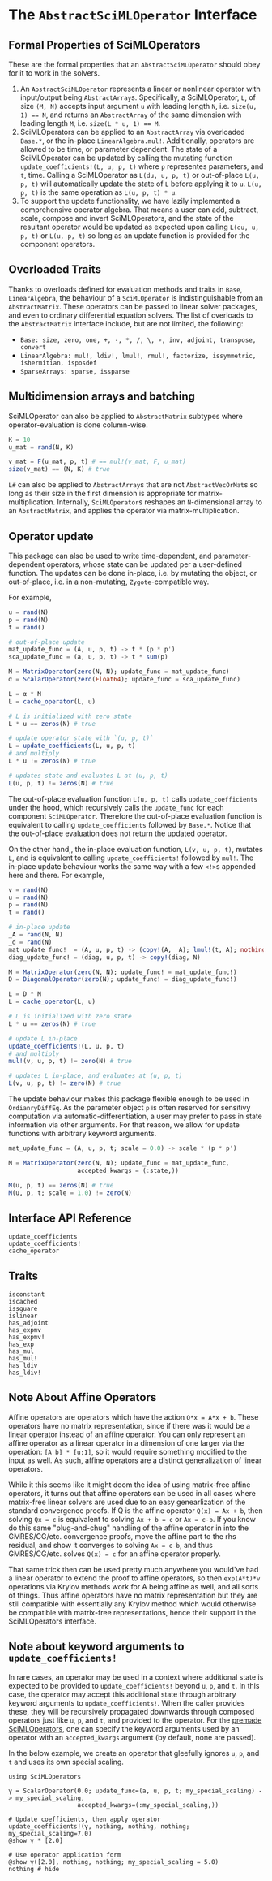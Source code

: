 # The `AbstractSciMLOperator` Interface

## Formal Properties of SciMLOperators

These are the formal properties that an `AbstractSciMLOperator` should obey
for it to work in the solvers.

1. An `AbstractSciMLOperator` represents a linear or nonlinear operator with input/output
   being `AbstractArray`s. Specifically, a SciMLOperator, `L`, of size `(M, N)` accepts
   input argument `u` with leading length `N`, i.e. `size(u, 1) == N`, and returns an
   `AbstractArray` of the same dimension with leading length `M`, i.e. `size(L * u, 1) == M`.
2. SciMLOperators can be applied to an `AbstractArray` via overloaded `Base.*`, or
   the in-place `LinearAlgebra.mul!`. Additionally, operators are allowed to be time,
   or parameter dependent. The state of a SciMLOperator can be updated by calling
   the mutating function `update_coefficients!(L, u, p, t)` where `p` representes
   parameters, and `t`, time.  Calling a SciMLOperator as `L(du, u, p, t)` or out-of-place
   `L(u, p, t)` will automatically update the state of `L` before applying it to `u`.
   `L(u, p, t)` is the same operation as `L(u, p, t) * u`.
3. To support the update functionality, we have lazily implemented a comprehensive operator
   algebra. That means a user can add, subtract, scale, compose and invert SciMLOperators,
   and the state of the resultant operator would be updated as expected upon calling
   `L(du, u, p, t)` or `L(u, p, t)` so long as an update function is provided for the
   component operators.

## Overloaded Traits

Thanks to overloads defined for evaluation methods and traits in
`Base`, `LinearAlgebra`, the behaviour of a `SciMLOperator` is
indistinguishable from an `AbstractMatrix`. These operators can be
passed to linear solver packages, and even to ordinary differential
equation solvers. The list of overloads to the `AbstractMatrix`
interface include, but are not limited, the following:

- `Base: size, zero, one, +, -, *, /, \, ∘, inv, adjoint, transpose, convert`
- `LinearAlgebra: mul!, ldiv!, lmul!, rmul!, factorize, issymmetric, ishermitian, isposdef`
- `SparseArrays: sparse, issparse`

## Multidimension arrays and batching

SciMLOperator can also be applied to `AbstractMatrix` subtypes where
operator-evaluation is done column-wise.

```julia
K = 10
u_mat = rand(N, K)

v_mat = F(u_mat, p, t) # == mul!(v_mat, F, u_mat)
size(v_mat) == (N, K) # true
```

`L#` can also be applied to `AbstractArray`s that are not
`AbstractVecOrMat`s so long as their size in the first dimension is appropriate
for matrix-multiplication. Internally, `SciMLOperator`s reshapes an
`N`-dimensional array to an `AbstractMatrix`, and applies the operator via
matrix-multiplication.

## Operator update

This package can also be used to write time-dependent, and
parameter-dependent operators, whose state can be updated per
a user-defined function.
The updates can be done in-place, i.e. by mutating the object,
or out-of-place, i.e. in a non-mutating, `Zygote`-compatible way.

For example,

```julia
u = rand(N)
p = rand(N)
t = rand()

# out-of-place update
mat_update_func = (A, u, p, t) -> t * (p * p')
sca_update_func = (a, u, p, t) -> t * sum(p)

M = MatrixOperator(zero(N, N); update_func = mat_update_func)
α = ScalarOperator(zero(Float64); update_func = sca_update_func)

L = α * M
L = cache_operator(L, u)

# L is initialized with zero state
L * u == zeros(N) # true

# update operator state with `(u, p, t)`
L = update_coefficients(L, u, p, t)
# and multiply
L * u != zeros(N) # true

# updates state and evaluates L at (u, p, t)
L(u, p, t) != zeros(N) # true
```

The out-of-place evaluation function `L(u, p, t)` calls
`update_coefficients` under the hood, which recursively calls
the `update_func` for each component `SciMLOperator`.
Therefore the out-of-place evaluation function is equivalent to
calling `update_coefficients` followed by `Base.*`. Notice that
the out-of-place evaluation does not return the updated operator.

On the other hand,, the in-place evaluation function, `L(v, u, p, t)`,
mutates `L`, and is equivalent to calling `update_coefficients!`
followed by `mul!`. The in-place update behaviour works the same way
with a few `<!>`s appended here and there. For example,

```julia
v = rand(N)
u = rand(N)
p = rand(N)
t = rand()

# in-place update
_A = rand(N, N)
_d = rand(N)
mat_update_func!  = (A, u, p, t) -> (copy!(A, _A); lmul!(t, A); nothing)
diag_update_func! = (diag, u, p, t) -> copy!(diag, N)

M = MatrixOperator(zero(N, N); update_func! = mat_update_func!)
D = DiagonalOperator(zero(N); update_func! = diag_update_func!)

L = D * M
L = cache_operator(L, u)

# L is initialized with zero state
L * u == zeros(N) # true

# update L in-place
update_coefficients!(L, u, p, t)
# and multiply
mul!(v, u, p, t) != zero(N) # true

# updates L in-place, and evaluates at (u, p, t)
L(v, u, p, t) != zero(N) # true
```

The update behaviour makes this package flexible enough to be used
in `OrdianryDiffEq`. As the parameter object `p` is often reserved
for sensitivy computation via automatic-differentiation, a user may
prefer to pass in state information via other arguments. For that
reason, we allow for update functions with arbitrary keyword arguments.

```julia
mat_update_func = (A, u, p, t; scale = 0.0) -> scale * (p * p')

M = MatrixOperator(zero(N, N); update_func = mat_update_func,
                   accepted_kwargs = (:state,))

M(u, p, t) == zeros(N) # true
M(u, p, t; scale = 1.0) != zero(N)
```

## Interface API Reference

```@docs
update_coefficients
update_coefficients!
cache_operator
```

## Traits

```@docs
isconstant
iscached
issquare
islinear
has_adjoint
has_expmv
has_expmv!
has_exp
has_mul
has_mul!
has_ldiv
has_ldiv!
```

## Note About Affine Operators

Affine operators are operators which have the action `Q*x = A*x + b`. These operators have
no matrix representation, since if there was it would be a linear operator instead of an 
affine operator. You can only represent an affine operator as a linear operator in a 
dimension of one larger via the operation: `[A b] * [u;1]`, so it would require something modified 
to the input as well. As such, affine operators are a distinct generalization of linear operators.

While it this seems like it might doom the idea of using matrix-free affine operators, it turns out 
that affine operators can be used in all cases where matrix-free linear solvers are used due to
an easy genearlization of the standard convergence proofs. If Q is the affine operator 
``Q(x) = Ax + b``, then solving ``Qx = c`` is equivalent to solving ``Ax + b = c`` or ``Ax = c-b``. 
If you know do this same "plug-and-chug" handling of the affine operator in into the GMRES/CG/etc. 
convergence proofs, move the affine part to the rhs residual, and show it converges to solving 
``Ax = c-b``, and thus GMRES/CG/etc. solves ``Q(x) = c`` for an affine operator properly. 

That same trick then can be used pretty much anywhere you would've had a linear operator to extend 
the proof to affine operators, so then ``exp(A*t)*v`` operations via Krylov methods work for A being 
affine as well, and all sorts of things. Thus affine operators have no matrix representation but they 
are still compatible with essentially any Krylov method which would otherwise be compatible with
matrix-free representations, hence their support in the SciMLOperators interface.

## Note about keyword arguments to `update_coefficients!`

In rare cases, an operator may be used in a context where additional state is expected to be provided
to `update_coefficients!` beyond `u`, `p`, and `t`. In this case, the operator may accept this additional
state through arbitrary keyword arguments to `update_coefficients!`. When the caller provides these, they will be recursively propagated downwards through composed operators just like `u`, `p`, and `t`, and provided to the operator.
For the [premade SciMLOperators](premade_operators.md), one can specify the keyword arguments used by an operator with an `accepted_kwargs` argument (by default, none are passed).

In the below example, we create an operator that gleefully ignores `u`, `p`, and `t` and uses its own special scaling.
```@example
using SciMLOperators

γ = ScalarOperator(0.0; update_func=(a, u, p, t; my_special_scaling) -> my_special_scaling,
                   accepted_kwargs=(:my_special_scaling,))

# Update coefficients, then apply operator
update_coefficients!(γ, nothing, nothing, nothing; my_special_scaling=7.0)
@show γ * [2.0]

# Use operator application form
@show γ([2.0], nothing, nothing; my_special_scaling = 5.0)
nothing # hide
```
